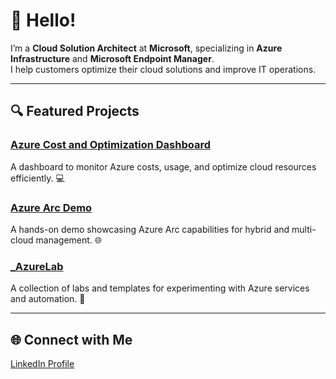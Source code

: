 # 👋 Hello!  
I’m a **Cloud Solution Architect** at **Microsoft**, specializing in **Azure Infrastructure** and **Microsoft Endpoint Manager**.  
I help customers optimize their cloud solutions and improve IT operations.  

---

## 🔍 Featured Projects

### [Azure Cost and Optimization Dashboard](https://github.com/fabiotreze/public/main/dashboards)  
A dashboard to monitor Azure costs, usage, and optimize cloud resources efficiently. 💻

### [Azure Arc Demo](https://github.com/fabiotreze/AzureArcDemo/blob/main/README.md)  
A hands-on demo showcasing Azure Arc capabilities for hybrid and multi-cloud management. 🌐

### [_AzureLab](https://github.com/fabiotreze/_AzureLab)  
A collection of labs and templates for experimenting with Azure services and automation. 🧪

---

## 🌐 Connect with Me
[LinkedIn Profile](https://www.linkedin.com/in/fabiotreze/)
